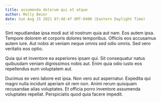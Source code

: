 ```yaml
---
title: assumenda dolorum qui et atque
author: Molly Beier
date: Sun Aug 15 2021 07:48:47 GMT-0400 (Eastern Daylight Time)
---
```

Sint repudiandae ipsa modi aut id nostrum quia aut nam. Eos autem ipsa. Tempore dolorem et corporis dolores temporibus. Officiis eos accusamus autem iure. Aut nobis at veniam neque omnis sed odio omnis. Sed vero veritatis eos optio.

 Quia qui et inventore ea asperiores ipsam qui. Sit consequatur natus quibusdam veniam dignissimos nobis aut. Enim quia odio iusto eos repellendus eum voluptatem aut.

 Ducimus ex vero labore est ipsa. Non vero aut aspernatur. Expedita qui magni nulla incidunt aperiam sit rem non. Animi rerum quisquam recusandae alias voluptates. Et officia porro inventore assumenda voluptates repellat. Perspiciatis quod quia facere impedit.